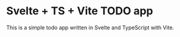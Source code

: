 # Svelte + TS + Vite TODO app

This is a simple todo app written in Svelte and TypeScript with Vite.
